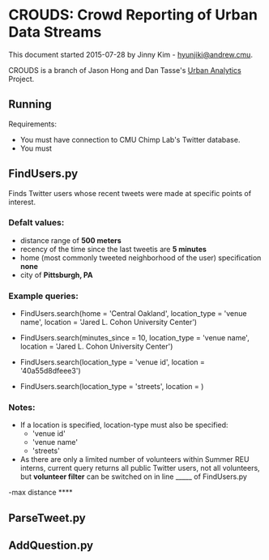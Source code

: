 CROUDS: Crowd Reporting of Urban Data Streams
=========

This document started 2015-07-28 by Jinny Kim - hyunjiki@andrew.cmu. 

CROUDS is a branch of Jason Hong and Dan Tasse's [Urban Analytics](https://www.hcii.cmu.edu/news/2015/hong-tasse-see-social-media-urban-planning-tool) Project. 

Running
-------

Requirements:
- You must have connection to CMU Chimp Lab's Twitter database.
- You must 

FindUsers.py
------------
Finds Twitter users whose recent tweets were made at specific points of interest. 

### Defalt values:
- distance range of **500 meters** 
- recency of the time since the last tweetis are **5 minutes** 
- home (most commonly tweeted neighborhood of the user) specification **none**
- city of **Pittsburgh, PA**

### Example queries:
- FindUsers.search(home = 'Central Oakland', location_type = 'venue name', location = 'Jared L. Cohon University Center')
- FindUsers.search(minutes_since = 10, location_type = 'venue name', location = 'Jared L. Cohon University Center')
- FindUsers.search(location_type = 'venue id', location = '40a55d8dfeee3')



- FindUsers.search(location_type = 'streets', location = )

### Notes:

- If a location is specified, location-type must also be specified: 
	- 'venue id' 
	- 'venue name' 
	- 'streets'
- As there are only a limited number of volunteers within Summer REU interns, current query returns all public Twitter users, not all volunteers, but **volunteer filter** can be switched on in line _____ of FindUsers.py


-max distance ****


ParseTweet.py
------------



AddQuestion.py
------------

